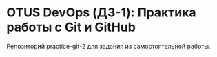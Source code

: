 # OTUS DevOps (ДЗ-1): Практика работы с Git и GitHub

Репозиторий practice-git-2 для задания из самостоятельной работы.
